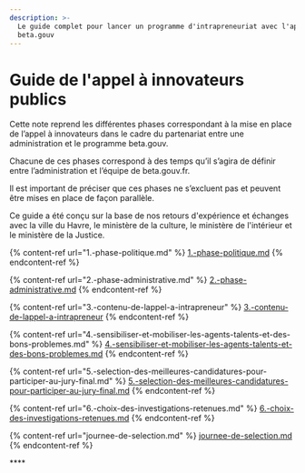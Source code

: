 ```yaml
---
description: >-
  Le guide complet pour lancer un programme d'intrapreneuriat avec l'approche
  beta.gouv
---
```


# Guide de l'appel à innovateurs publics

Cette note reprend les différentes phases correspondant à la mise en place de l’appel à innovateurs dans le cadre du partenariat entre une administration et le programme beta.gouv.

Chacune de ces phases correspond à des temps qu’il s’agira de définir entre l’administration et l’équipe de beta.gouv.fr.

Il est important de préciser que ces phases ne s’excluent pas et peuvent être mises en place de façon parallèle.

Ce guide a été conçu sur la base de nos retours d'expérience et échanges avec la ville du Havre, le ministère de la culture, le ministère de l'intérieur et le ministère de la Justice.

{% content-ref url="1.-phase-politique.md" %}
[1.-phase-politique.md](1.-phase-politique.md)
{% endcontent-ref %}

{% content-ref url="2.-phase-administrative.md" %}
[2.-phase-administrative.md](2.-phase-administrative.md)
{% endcontent-ref %}

{% content-ref url="3.-contenu-de-lappel-a-intrapreneur" %}
[3.-contenu-de-lappel-a-intrapreneur](3.-contenu-de-lappel-a-intrapreneur)
{% endcontent-ref %}

{% content-ref url="4.-sensibiliser-et-mobiliser-les-agents-talents-et-des-bons-problemes.md" %}
[4.-sensibiliser-et-mobiliser-les-agents-talents-et-des-bons-problemes.md](4.-sensibiliser-et-mobiliser-les-agents-talents-et-des-bons-problemes.md)
{% endcontent-ref %}

{% content-ref url="5.-selection-des-meilleures-candidatures-pour-participer-au-jury-final.md" %}
[5.-selection-des-meilleures-candidatures-pour-participer-au-jury-final.md](5.-selection-des-meilleures-candidatures-pour-participer-au-jury-final.md)
{% endcontent-ref %}

{% content-ref url="6.-choix-des-investigations-retenues.md" %}
[6.-choix-des-investigations-retenues.md](6.-choix-des-investigations-retenues.md)
{% endcontent-ref %}

{% content-ref url="journee-de-selection.md" %}
[journee-de-selection.md](journee-de-selection.md)
{% endcontent-ref %}

\*\*\*\*
